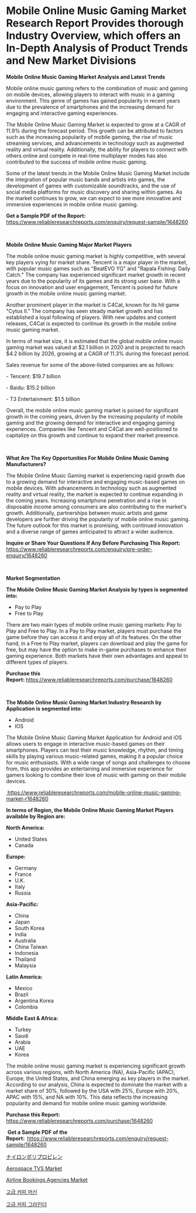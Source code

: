 <p><h1>Mobile Online Music Gaming Market Research Report Provides thorough Industry Overview, which offers an In-Depth Analysis of Product Trends and New Market Divisions</h1></p><p><strong>Mobile Online Music Gaming Market Analysis and Latest Trends</strong></p>
<p><p>Mobile online music gaming refers to the combination of music and gaming on mobile devices, allowing players to interact with music in a gaming environment. This genre of games has gained popularity in recent years due to the prevalence of smartphones and the increasing demand for engaging and interactive gaming experiences.</p><p>The Mobile Online Music Gaming Market is expected to grow at a CAGR of 11.9% during the forecast period. This growth can be attributed to factors such as the increasing popularity of mobile gaming, the rise of music streaming services, and advancements in technology such as augmented reality and virtual reality. Additionally, the ability for players to connect with others online and compete in real-time multiplayer modes has also contributed to the success of mobile online music gaming.</p><p>Some of the latest trends in the Mobile Online Music Gaming Market include the integration of popular music bands and artists into games, the development of games with customizable soundtracks, and the use of social media platforms for music discovery and sharing within games. As the market continues to grow, we can expect to see more innovative and immersive experiences in mobile online music gaming.</p></p>
<p><strong>Get a Sample PDF of the Report:&nbsp;</strong> <a href="https://www.reliableresearchreports.com/enquiry/request-sample/1648260">https://www.reliableresearchreports.com/enquiry/request-sample/1648260</a></p>
<p>&nbsp;</p>
<p><strong>Mobile Online Music Gaming Major Market Players</strong></p>
<p><p>The mobile online music gaming market is highly competitive, with several key players vying for market share. Tencent is a major player in the market, with popular music games such as "BeatEVO YG" and "Rapala Fishing: Daily Catch." The company has experienced significant market growth in recent years due to the popularity of its games and its strong user base. With a focus on innovation and user engagement, Tencent is poised for future growth in the mobile online music gaming market.</p><p>Another prominent player in the market is C4Cat, known for its hit game "Cytus II." The company has seen steady market growth and has established a loyal following of players. With new updates and content releases, C4Cat is expected to continue its growth in the mobile online music gaming market.</p><p>In terms of market size, it is estimated that the global mobile online music gaming market was valued at $2.1 billion in 2020 and is projected to reach $4.2 billion by 2026, growing at a CAGR of 11.3% during the forecast period.</p><p>Sales revenue for some of the above-listed companies are as follows:</p><p>- Tencent: $19.7 billion</p><p>- Baidu: $15.2 billion</p><p>- T3 Entertainment: $1.5 billion</p><p>Overall, the mobile online music gaming market is poised for significant growth in the coming years, driven by the increasing popularity of mobile gaming and the growing demand for interactive and engaging gaming experiences. Companies like Tencent and C4Cat are well-positioned to capitalize on this growth and continue to expand their market presence.</p></p>
<p>&nbsp;</p>
<p><strong>What Are The Key Opportunities For Mobile Online Music Gaming Manufacturers?</strong></p>
<p><p>The Mobile Online Music Gaming market is experiencing rapid growth due to a growing demand for interactive and engaging music-based games on mobile devices. With advancements in technology such as augmented reality and virtual reality, the market is expected to continue expanding in the coming years. Increasing smartphone penetration and a rise in disposable income among consumers are also contributing to the market's growth. Additionally, partnerships between music artists and game developers are further driving the popularity of mobile online music gaming. The future outlook for this market is promising, with continued innovation and a diverse range of games anticipated to attract a wider audience.</p></p>
<p><strong>Inquire or Share Your Questions If Any Before Purchasing This Report:</strong> <a href="https://www.reliableresearchreports.com/enquiry/pre-order-enquiry/1648260">https://www.reliableresearchreports.com/enquiry/pre-order-enquiry/1648260</a></p>
<p>&nbsp;</p>
<p><strong>Market Segmentation</strong></p>
<p><strong>The Mobile Online Music Gaming Market Analysis by types is segmented into:</strong></p>
<p><ul><li>Pay to Play</li><li>Free to Play</li></ul></p>
<p><p>There are two main types of mobile online music gaming markets: Pay to Play and Free to Play. In a Pay to Play market, players must purchase the game before they can access it and enjoy all of its features. On the other hand, in a Free to Play market, players can download and play the game for free, but may have the option to make in-game purchases to enhance their gaming experience. Both markets have their own advantages and appeal to different types of players.</p></p>
<p><strong>Purchase this Report:&nbsp;</strong><a href="https://www.reliableresearchreports.com/purchase/1648260">https://www.reliableresearchreports.com/purchase/1648260</a></p>
<p>&nbsp;</p>
<p><strong>The Mobile Online Music Gaming Market Industry Research by Application is segmented into:</strong></p>
<p><ul><li>Android</li><li>IOS</li></ul></p>
<p><p>The Mobile Online Music Gaming Market Application for Android and iOS allows users to engage in interactive music-based games on their smartphones. Players can test their music knowledge, rhythm, and timing skills by playing various music-related games, making it a popular choice for music enthusiasts. With a wide range of songs and challenges to choose from, this app provides an entertaining and immersive experience for gamers looking to combine their love of music with gaming on their mobile devices.</p></p>
<p><a href="https://www.reliableresearchreports.com/mobile-online-music-gaming-market-r1648260">&nbsp;https://www.reliableresearchreports.com/mobile-online-music-gaming-market-r1648260</a></p>
<p><strong>In terms of Region, the Mobile Online Music Gaming Market Players available by Region are:</strong></p>
<p>
    <p> <strong> North America: </strong>
        <ul>
            <li>United States</li>
            <li>Canada</li>
        </ul>
        </p> 
    <p> <strong> Europe: </strong>
        <ul>
            <li>Germany</li>
            <li>France</li>
            <li>U.K.</li>
            <li>Italy</li>
            <li>Russia</li>
        </ul>
        </p> 
    <p> <strong> Asia-Pacific: </strong>
        <ul>
            <li>China</li>
            <li>Japan</li>
            <li>South Korea</li>
            <li>India</li>
            <li>Australia</li>
            <li>China Taiwan</li>
            <li>Indonesia</li>
            <li>Thailand</li>
            <li>Malaysia</li>
        </ul>
        </p> 
    <p> <strong> Latin America: </strong>
        <ul>
            <li>Mexico</li>
            <li>Brazil</li>
            <li>Argentina Korea</li>
            <li>Colombia</li>
        </ul>
        </p> 
    <p> <strong> Middle East & Africa: </strong>
        <ul>
            <li>Turkey</li>
            <li>Saudi</li>
            <li>Arabia</li>
            <li>UAE</li>
            <li>Korea</li>
        </ul>
    </p>
    </p>
<p><p>The mobile online music gaming market is experiencing significant growth across various regions, with North America (NA), Asia-Pacific (APAC), Europe, the United States, and China emerging as key players in the market. According to our analysis, China is expected to dominate the market with a market share of 30%, followed by the USA with 25%, Europe with 20%, APAC with 15%, and NA with 10%. This data reflects the increasing popularity and demand for mobile online music gaming worldwide.</p></p>
<p><strong>Purchase this Report: </strong><a href="https://www.reliableresearchreports.com/purchase/1648260">https://www.reliableresearchreports.com/purchase/1648260</a></p>
<p>&nbsp;<strong>Get a Sample PDF of the Report:&nbsp;&nbsp;</strong><a href="https://www.reliableresearchreports.com/enquiry/request-sample/1648260">https://www.reliableresearchreports.com/enquiry/request-sample/1648260</a></p>
<p><strong></strong></p>
<p><p><a href="https://github.com/LeanneBruen2023/Market-Research-Report-List-2/blob/main/1054637108727.md">ナイロンポリプロピレン</a></p><p><a href="https://issuu.com/reportprime-2/docs/aerospace-tvs-market-size-2030.pptx">Aerospace TVS Market</a></p><p><a href="https://github.com/yemakinde/Market-Research-Report-List-3/blob/main/airline-bookings-agencies-market.md">Airline Bookings Agencies Market</a></p><p><a href="https://github.com/mofijurk071/Market-Research-Report-List-1/blob/main/6437839103608.md">고급 커피 머신</a></p><p><a href="https://github.com/alfitoms13/Market-Research-Report-List-1/blob/main/4437464103607.md">고급 커피 그라인더</a></p></p>